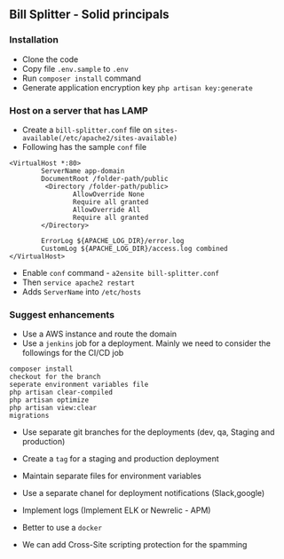 ## Bill Splitter - Solid principals 

### Installation

- Clone the code
- Copy file `.env.sample` to `.env`
- Run `composer install` command
- Generate application encryption key `php artisan key:generate` 

### Host on a server that has LAMP
- Create a `bill-splitter.conf` file on `sites-available(/etc/apache2/sites-available)`
- Following has the sample `conf` file
```
<VirtualHost *:80>
        ServerName app-domain
        DocumentRoot /folder-path/public
         <Directory /folder-path/public>
                AllowOverride None
                Require all granted
                AllowOverride All
                Require all granted
        </Directory>

        ErrorLog ${APACHE_LOG_DIR}/error.log
        CustomLog ${APACHE_LOG_DIR}/access.log combined
</VirtualHost>
```
- Enable `conf` command - `a2ensite bill-splitter.conf`
- Then `service apache2 restart`
- Adds `ServerName` into `/etc/hosts`

### Suggest enhancements

- Use a AWS instance and route the domain
- Use a `jenkins` job for a deployment. Mainly we need to consider the followings for the CI/CD job 
```
composer install 
checkout for the branch
seperate environment variables file
php artisan clear-compiled
php artisan optimize
php artisan view:clear
migrations 
```
- Use separate git branches for the deployments (dev, qa, Staging and production)
- Create a `tag` for a staging and production deployment
- Maintain separate files for environment variables
- Use a separate chanel for deployment notifications (Slack,google)  
- Implement logs (Implement ELK or Newrelic - APM)
- Better to use a `docker`

- We can add Cross-Site scripting protection for the spamming 

